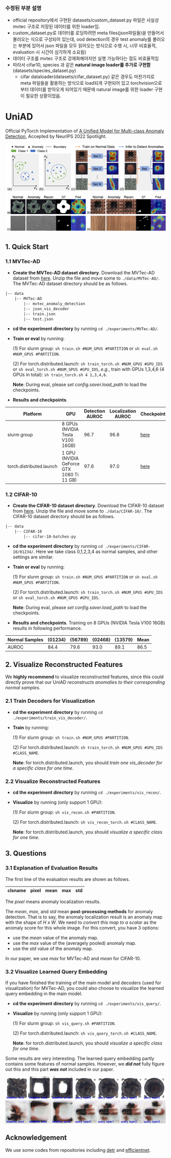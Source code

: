 ### 수정된 부분 설명
- official repository에서 구현된 datasets/custom_dataset.py 파일은 사실상 mvtec 구조로 저장된 데이터를 위한 loader임.
- custom_dataset.py로 데이터를 로딩하려먼 meta files(json파일들)을 만들어서 불러오는 식으로 구성되어 있는데, ood detection의 경우 test anomaly를 불러오는 부분에 있어서 json 파일을 모두 읽어오는 방식으로 수행 시, 너무 비효율적, evaluation 시 시간이 심각하게 소요됨)
- 데이터 구조를 mvtec 구조로 강제화해야지만 실행 가능하다는 점도 비효율적임
- 따라서 cifar10, species 과 같은 **natural image loader를 추가로 구현함** (datasets/species_dataset.py)
  - cifar dataloader(datasets/cifar_dataset.py) 같은 경우도 마찬가지로 meta 파일들을 활용하는 방식으로 load되게 구현되어 있고 torchvision으로부터 데이터를 받아오게 되어있기 때문에 natural image를 위한 loader 구현이 필요한 상황이었음.

# UniAD
Official PyTorch Implementation of [A Unified Model for Multi-class Anomaly Detection](https://arxiv.org/abs/2206.03687), Accepted by NeurIPS 2022 Spotlight.

![Image text](docs/setting.jpg)
![Image text](docs/res_mvtec.jpg)

## 1. Quick Start

### 1.1 MVTec-AD

- **Create the MVTec-AD dataset directory**. Download the MVTec-AD dataset from [here](https://www.mvtec.com/company/research/datasets/mvtec-ad). Unzip the file and move some to `./data/MVTec-AD/`. The MVTec-AD dataset directory should be as follows. 

```
|-- data
    |-- MVTec-AD
        |-- mvtec_anomaly_detection
        |-- json_vis_decoder
        |-- train.json
        |-- test.json
```

- **cd the experiment directory** by running `cd ./experiments/MVTec-AD/`. 

- **Train or eval** by running: 

    (1) For slurm group:  `sh train.sh #NUM_GPUS #PARTITION` or `sh eval.sh #NUM_GPUS #PARTITION`.

    (2) For torch.distributed.launch:  `sh train_torch.sh #NUM_GPUS #GPU_IDS` or `sh eval_torch.sh #NUM_GPUS #GPU_IDS`, *e.g.*, train with GPUs 1,3,4,6 (4 GPUs in total): `sh train_torch.sh 4 1,3,4,6`.

    **Note**: During eval, please *set config.saver.load_path* to load the checkpoints. 

- **Results and checkpoints**. 

| Platform | GPU | Detection AUROC | Localization AUROC | Checkpoints | Note |
| ------ | ------ | ------ | ------ | ------ | ------ | 
| slurm group | 8 GPUs (NVIDIA Tesla V100 16GB)|  96.7 | 96.8 | [here](https://drive.google.com/file/d/1q03ysv_5VJATlDN-A-c9zvcTuyEeaQHG/view?usp=sharing) | ***A unified model for all categories*** |
| torch.distributed.launch | 1 GPU (NVIDIA GeForce GTX 1080 Ti 11 GB)|  97.6 | 97.0 | [here](https://drive.google.com/file/d/1v282ZlibC-b0H9sjLUlOSCFNzEv-TIuh/view?usp=sharing) | ***A unified model for all categories*** |


### 1.2 CIFAR-10

- **Create the CIFAR-10 dataset directory**. Download the CIFAR-10 dataset from [here](http://www.cs.toronto.edu/~kriz/cifar.html). Unzip the file and move some to `./data/CIFAR-10/`. The CIFAR-10 dataset directory should be as follows. 

```
|-- data
    |-- CIFAR-10
        |-- cifar-10-batches-py
```

- **cd the experiment directory** by running `cd ./experiments/CIFAR-10/01234/`. Here we take class 0,1,2,3,4 as normal samples, and other settings are similar.

- **Train or eval** by running: 

    (1) For slurm group:  `sh train.sh #NUM_GPUS #PARTITION` or `sh eval.sh #NUM_GPUS #PARTITION`.

    (2) For torch.distributed.launch:  `sh train_torch.sh #NUM_GPUS #GPU_IDS` or `sh eval_torch.sh #NUM_GPUS #GPU_IDS`.

    **Note**: During eval, please *set config.saver.load_path* to load the checkpoints. 

- **Results and checkpoints**. Training on 8 GPUs (NVIDIA Tesla V100 16GB) results in following performance.

| Normal Samples | {01234} | {56789} | {02468} | {13579} | Mean |
| ------ | ------ | ------ | ------ | ------ | ------ |
| AUROC | 84.4 | 79.6 | 93.0 | 89.1 | 86.5 |


## 2. Visualize Reconstructed Features

We **highly recommend** to visualize reconstructed features, since this could directly prove that our UniAD *reconstructs anomalies to their corresponding normal samples*. 

### 2.1 Train Decoders for Visualization

- **cd the experiment directory** by running `cd ./experiments/train_vis_decoder/`. 

- **Train** by running: 

    (1) For slurm group:  `sh train.sh #NUM_GPUS #PARTITION`.

    (2) For torch.distributed.launch: `sh train_torch.sh #NUM_GPUS #GPU_IDS #CLASS_NAME`.

    **Note**: for torch.distributed.launch, you should *train one vis_decoder for a specific class for one time*. 

### 2.2 Visualize Reconstructed Features

- **cd the experiment directory** by running `cd ./experiments/vis_recon/`. 

- **Visualize** by running (only support 1 GPU): 

    (1) For slurm group:  `sh vis_recon.sh #PARTITION`.

    (2) For torch.distributed.launch:  `sh vis_recon_torch.sh #CLASS_NAME`.

    **Note**: for torch.distributed.launch, you should *visualize a specific class for one time*. 

## 3. Questions

### 3.1 Explanation of Evaluation Results

The first line of the evaluation results are shown as follows. 

|  clsname   |   pixel  |   mean   |   max    |   std    |
|:----------:|:--------:|:--------:|:--------:|:--------:|

The *pixel* means anomaly localization results. 

The *mean*, *max*, and *std* mean **post-processing methods** for anomaly detection. That is to say, the anomaly localization result is an anomaly map with the shape of *H x W*. We need to *convert this map to a scalar* as the anomaly score for this whole image. For this convert, you have 3 options: 

- use the *mean* value of the anomaly map.
- use the *max* value of the (averagely pooled) anomaly map.
- use the *std* value of the anomaly map.

In our paper, we use *max* for MVTec-AD and *mean* for CIFAR-10. 

### 3.2 Visualize Learned Query Embedding

If you have finished the training of the main model and decoders (used for visualization) for MVTec-AD, you could also choose to visualize the learned query embedding in the main model. 

- **cd the experiment directory** by running `cd ./experiments/vis_query/`. 

- **Visualize** by running (only support 1 GPU): 

    (1) For slurm group:  `sh vis_query.sh #PARTITION`.

    (2) For torch.distributed.launch:  `sh vis_query_torch.sh #CLASS_NAME`.

    **Note**: for torch.distributed.launch, you should *visualize a specific class for one time*. 

Some results are very interesting. The learned query embedding partly contains some features of normal samples. However, we ***did not*** fully figure out this and this part ***was not*** included in our paper. 

![Image text](docs/query_bottle.jpg)
![Image text](docs/query_capsule.jpg)

## Acknowledgement

We use some codes from repositories including [detr](https://github.com/facebookresearch/detr) and [efficientnet](https://github.com/lukemelas/EfficientNet-PyTorch). 
